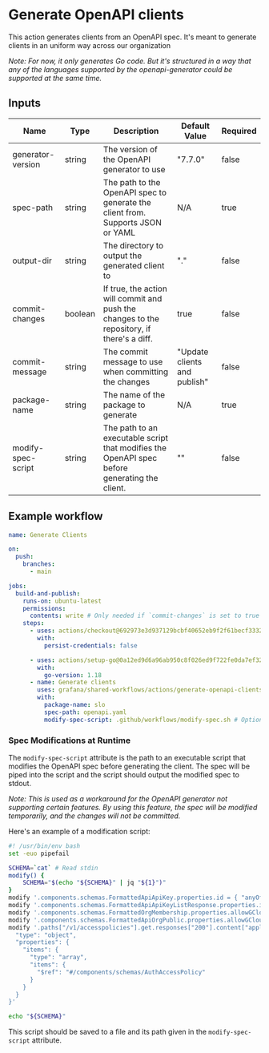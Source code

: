 # Generate OpenAPI clients

This action generates clients from an OpenAPI spec. It's meant to generate clients in an uniform way across our organization

_Note: For now, it only generates Go code. But it's structured in a way that any of the languages supported by the openapi-generator could be supported at the same time._

## Inputs

| Name               | Type    | Description                                                                                   | Default Value                | Required |
| ------------------ | ------- | --------------------------------------------------------------------------------------------- | ---------------------------- | -------- |
| generator-version  | string  | The version of the OpenAPI generator to use                                                   | "7.7.0"                      | false    |
| spec-path          | string  | The path to the OpenAPI spec to generate the client from. Supports JSON or YAML               | N/A                          | true     |
| output-dir         | string  | The directory to output the generated client to                                               | "."                          | false    |
| commit-changes     | boolean | If true, the action will commit and push the changes to the repository, if there's a diff.    | true                         | false    |
| commit-message     | string  | The commit message to use when committing the changes                                         | "Update clients and publish" | false    |
| package-name       | string  | The name of the package to generate                                                           | N/A                          | true     |
| modify-spec-script | string  | The path to an executable script that modifies the OpenAPI spec before generating the client. | ""                           | false    |

## Example workflow

<!-- x-release-please-start-version -->

```yaml
name: Generate Clients

on:
  push:
    branches:
      - main

jobs:
  build-and-publish:
    runs-on: ubuntu-latest
    permissions:
      contents: write # Only needed if `commit-changes` is set to true
    steps:
      - uses: actions/checkout@692973e3d937129bcbf40652eb9f2f61becf3332 # v1.0.3
        with:
          persist-credentials: false

      - uses: actions/setup-go@0a12ed9d6a96ab950c8f026ed9f722fe0da7ef32 # v1.0.3
        with:
          go-version: 1.18
      - name: Generate clients
        uses: grafana/shared-workflows/actions/generate-openapi-clients@generate-openapi-clients/v1.0.3
        with:
          package-name: slo
          spec-path: openapi.yaml
          modify-spec-script: .github/workflows/modify-spec.sh # Optional, see "Spec Modifications" section
```

<!-- x-release-please-end-version -->

### Spec Modifications at Runtime

The `modify-spec-script` attribute is the path to an executable script that modifies the OpenAPI spec before generating the client.
The spec will be piped into the script and the script should output the modified spec to stdout.

_Note: This is used as a workaround for the OpenAPI generator not supporting certain features. By using
this feature, the spec will be modified temporarily, and the changes will not be committed._

Here's an example of a modification script:

```bash
#! /usr/bin/env bash
set -euo pipefail

SCHEMA=`cat` # Read stdin
modify() {
    SCHEMA="$(echo "${SCHEMA}" | jq "${1}")"
}
modify '.components.schemas.FormattedApiApiKey.properties.id = { "anyOf": [ { "type": "string" }, { "type": "number" } ] }'
modify '.components.schemas.FormattedApiApiKeyListResponse.properties.items.items.properties.id = { "anyOf": [ { "type": "string" }, { "type": "number" } ] }'
modify '.components.schemas.FormattedOrgMembership.properties.allowGCloudTrial = { "anyOf": [ { "type": "boolean" }, { "type": "number" } ] }'
modify '.components.schemas.FormattedApiOrgPublic.properties.allowGCloudTrial = { "anyOf": [ { "type": "boolean" }, { "type": "number" } ] }'
modify '.paths["/v1/accesspolicies"].get.responses["200"].content["application/json"].schema = {
  "type": "object",
  "properties": {
    "items": {
      "type": "array",
      "items": {
        "$ref": "#/components/schemas/AuthAccessPolicy"
      }
    }
  }
}'

echo "${SCHEMA}"
```

This script should be saved to a file and its path given in the `modify-spec-script` attribute.
